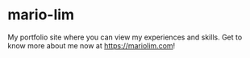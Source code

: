 # mario-lim
My portfolio site where you can view my experiences and skills. Get to know more about me now at https://mariolim.com!
